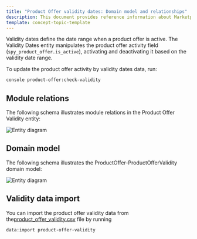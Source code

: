 ```yaml
---
title: "Product Offer validity dates: Domain model and relationships"
description: This document provides reference information about Marketplace Product Offer validity dates in the Spryker Marketplace.
template: concept-topic-template
---
```


Validity dates define the date range when a product offer is active. The Validity Dates entity manipulates the product offer activity field (`spy_product_offer.is_active`),
activating and deactivating it based on the validity date range.

To update the product offer activity by validity dates data, run:

```bash
console product-offer:check-validity
```

## Module relations

The following schema illustrates module relations in the Product Offer Validity entity:

![Entity diagram](https://confluence-connect.gliffy.net/embed/image/c49ca6db-3655-4d86-bdb1-ed05d2e1e721.png?utm_medium=live&utm_source=custom)


## Domain model
The following schema illustrates the ProductOffer-ProductOfferValidity domain model:

![Entity diagram](https://confluence-connect.gliffy.net/embed/image/b20c2abe-77c4-4c33-b361-48034e64dc7b.png?utm_medium=live&utm_source=custom)

## Validity data import

You can import the product offer validity data from the[product_offer_validity.csv](/docs/pbc/all/offer-management/{{site.version}}/marketplace/import-and-export-data/import-file-details-product-offer-validity.csv.html) file by running

```bash
data:import product-offer-validity
```
